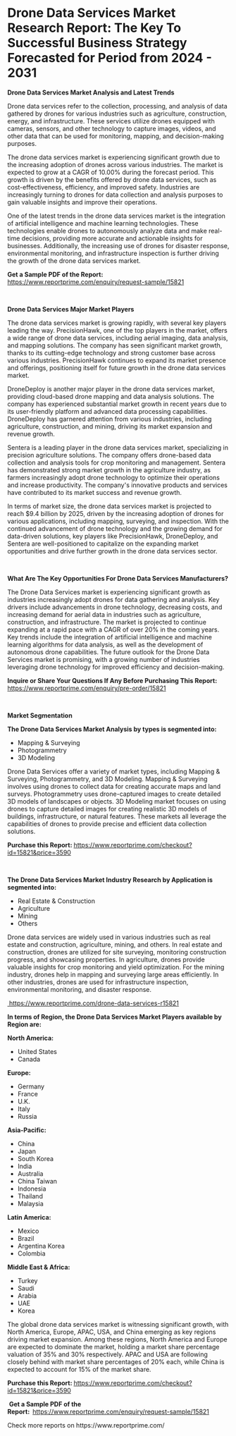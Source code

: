 <p><h1>Drone Data Services Market Research Report: The Key To Successful Business Strategy Forecasted for Period from 2024 - 2031</h1></p><p><strong>Drone Data Services Market Analysis and Latest Trends</strong></p>
<p><p>Drone data services refer to the collection, processing, and analysis of data gathered by drones for various industries such as agriculture, construction, energy, and infrastructure. These services utilize drones equipped with cameras, sensors, and other technology to capture images, videos, and other data that can be used for monitoring, mapping, and decision-making purposes.</p><p>The drone data services market is experiencing significant growth due to the increasing adoption of drones across various industries. The market is expected to grow at a CAGR of 10.00% during the forecast period. This growth is driven by the benefits offered by drone data services, such as cost-effectiveness, efficiency, and improved safety. Industries are increasingly turning to drones for data collection and analysis purposes to gain valuable insights and improve their operations.</p><p>One of the latest trends in the drone data services market is the integration of artificial intelligence and machine learning technologies. These technologies enable drones to autonomously analyze data and make real-time decisions, providing more accurate and actionable insights for businesses. Additionally, the increasing use of drones for disaster response, environmental monitoring, and infrastructure inspection is further driving the growth of the drone data services market.</p></p>
<p><strong>Get a Sample PDF of the Report:&nbsp;</strong> <a href="https://www.reportprime.com/enquiry/request-sample/15821">https://www.reportprime.com/enquiry/request-sample/15821</a></p>
<p>&nbsp;</p>
<p><strong>Drone Data Services Major Market Players</strong></p>
<p><p>The drone data services market is growing rapidly, with several key players leading the way. PrecisionHawk, one of the top players in the market, offers a wide range of drone data services, including aerial imaging, data analysis, and mapping solutions. The company has seen significant market growth, thanks to its cutting-edge technology and strong customer base across various industries. PrecisionHawk continues to expand its market presence and offerings, positioning itself for future growth in the drone data services market.</p><p>DroneDeploy is another major player in the drone data services market, providing cloud-based drone mapping and data analysis solutions. The company has experienced substantial market growth in recent years due to its user-friendly platform and advanced data processing capabilities. DroneDeploy has garnered attention from various industries, including agriculture, construction, and mining, driving its market expansion and revenue growth.</p><p>Sentera is a leading player in the drone data services market, specializing in precision agriculture solutions. The company offers drone-based data collection and analysis tools for crop monitoring and management. Sentera has demonstrated strong market growth in the agriculture industry, as farmers increasingly adopt drone technology to optimize their operations and increase productivity. The company's innovative products and services have contributed to its market success and revenue growth.</p><p>In terms of market size, the drone data services market is projected to reach $9.4 billion by 2025, driven by the increasing adoption of drones for various applications, including mapping, surveying, and inspection. With the continued advancement of drone technology and the growing demand for data-driven solutions, key players like PrecisionHawk, DroneDeploy, and Sentera are well-positioned to capitalize on the expanding market opportunities and drive further growth in the drone data services sector.</p></p>
<p>&nbsp;</p>
<p><strong>What Are The Key Opportunities For Drone Data Services Manufacturers?</strong></p>
<p><p>The Drone Data Services market is experiencing significant growth as industries increasingly adopt drones for data gathering and analysis. Key drivers include advancements in drone technology, decreasing costs, and increasing demand for aerial data in industries such as agriculture, construction, and infrastructure. The market is projected to continue expanding at a rapid pace with a CAGR of over 20% in the coming years. Key trends include the integration of artificial intelligence and machine learning algorithms for data analysis, as well as the development of autonomous drone capabilities. The future outlook for the Drone Data Services market is promising, with a growing number of industries leveraging drone technology for improved efficiency and decision-making.</p></p>
<p><strong>Inquire or Share Your Questions If Any Before Purchasing This Report:</strong> <a href="https://www.reportprime.com/enquiry/pre-order/15821">https://www.reportprime.com/enquiry/pre-order/15821</a></p>
<p>&nbsp;</p>
<p><strong>Market Segmentation</strong></p>
<p><strong>The Drone Data Services Market Analysis by types is segmented into:</strong></p>
<p><ul><li>Mapping & Surveying</li><li>Photogrammetry</li><li>3D Modeling</li></ul></p>
<p><p>Drone Data Services offer a variety of market types, including Mapping & Surveying, Photogrammetry, and 3D Modeling. Mapping & Surveying involves using drones to collect data for creating accurate maps and land surveys. Photogrammetry uses drone-captured images to create detailed 3D models of landscapes or objects. 3D Modeling market focuses on using drones to capture detailed images for creating realistic 3D models of buildings, infrastructure, or natural features. These markets all leverage the capabilities of drones to provide precise and efficient data collection solutions.</p></p>
<p><strong>Purchase this Report:&nbsp;</strong><a href="https://www.reportprime.com/checkout?id=15821&price=3590">https://www.reportprime.com/checkout?id=15821&price=3590</a></p>
<p>&nbsp;</p>
<p><strong>The Drone Data Services Market Industry Research by Application is segmented into:</strong></p>
<p><ul><li>Real Estate & Construction</li><li>Agriculture</li><li>Mining</li><li>Others</li></ul></p>
<p><p>Drone data services are widely used in various industries such as real estate and construction, agriculture, mining, and others. In real estate and construction, drones are utilized for site surveying, monitoring construction progress, and showcasing properties. In agriculture, drones provide valuable insights for crop monitoring and yield optimization. For the mining industry, drones help in mapping and surveying large areas efficiently. In other industries, drones are used for infrastructure inspection, environmental monitoring, and disaster response.</p></p>
<p><a href="https://www.reportprime.com/drone-data-services-r15821">&nbsp;https://www.reportprime.com/drone-data-services-r15821</a></p>
<p><strong>In terms of Region, the Drone Data Services Market Players available by Region are:</strong></p>
<p>
    <p> <strong> North America: </strong>
        <ul>
            <li>United States</li>
            <li>Canada</li>
        </ul>
        </p> 
    <p> <strong> Europe: </strong>
        <ul>
            <li>Germany</li>
            <li>France</li>
            <li>U.K.</li>
            <li>Italy</li>
            <li>Russia</li>
        </ul>
        </p> 
    <p> <strong> Asia-Pacific: </strong>
        <ul>
            <li>China</li>
            <li>Japan</li>
            <li>South Korea</li>
            <li>India</li>
            <li>Australia</li>
            <li>China Taiwan</li>
            <li>Indonesia</li>
            <li>Thailand</li>
            <li>Malaysia</li>
        </ul>
        </p> 
    <p> <strong> Latin America: </strong>
        <ul>
            <li>Mexico</li>
            <li>Brazil</li>
            <li>Argentina Korea</li>
            <li>Colombia</li>
        </ul>
        </p> 
    <p> <strong> Middle East & Africa: </strong>
        <ul>
            <li>Turkey</li>
            <li>Saudi</li>
            <li>Arabia</li>
            <li>UAE</li>
            <li>Korea</li>
        </ul>
    </p>
    </p>
<p><p>The global drone data services market is witnessing significant growth, with North America, Europe, APAC, USA, and China emerging as key regions driving market expansion. Among these regions, North America and Europe are expected to dominate the market, holding a market share percentage valuation of 35% and 30% respectively. APAC and USA are following closely behind with market share percentages of 20% each, while China is expected to account for 15% of the market share.</p></p>
<p><strong>Purchase this Report: </strong><a href="https://www.reportprime.com/checkout?id=15821&price=3590">https://www.reportprime.com/checkout?id=15821&price=3590</a></p>
<p>&nbsp;<strong>Get a Sample PDF of the Report:&nbsp;&nbsp;</strong><a href="https://www.reportprime.com/enquiry/request-sample/15821">https://www.reportprime.com/enquiry/request-sample/15821</a></p>
<p><strong></strong></p>
<p>Check more reports on https://www.reportprime.com/</p>